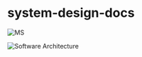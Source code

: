 # system-design-docs

![MS](https://substackcdn.com/image/fetch/w_1456,c_limit,f_webp,q_auto:good,fl_progressive:steep/https%3A%2F%2Fsubstack-post-media.s3.amazonaws.com%2Fpublic%2Fimages%2Fee02bbe9-ee3c-4028-a05e-36e5274202a3_2250x2812.png)

![Software Architecture](https://substackcdn.com/image/fetch/w_1456,c_limit,f_webp,q_auto:good,fl_progressive:steep/https%3A%2F%2Fsubstack-post-media.s3.amazonaws.com%2Fpublic%2Fimages%2F86fdda13-d57b-4d9c-b868-ac35d3c52569_1600x1582.png)
